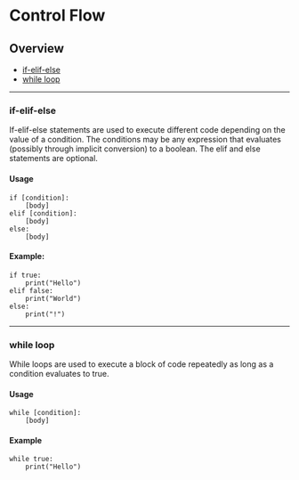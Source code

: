 # Control Flow

## Overview
 - [if-elif-else](#if-elif-else)
 - [while loop](#while-loop)

---

### if-elif-else

If-elif-else statements are used to execute different code depending on the value of a condition.
The conditions may be any expression that evaluates (possibly through implicit conversion) to a boolean.
The elif and else statements are optional.

#### Usage
```qinp
if [condition]:
	[body]
elif [condition]:
	[body]
else:
	[body]
```

#### Example:
```qinp
if true:
	print("Hello")
elif false:
	print("World")
else:
	print("!")
```

---

### while loop

While loops are used to execute a block of code repeatedly as long as a condition evaluates to true.

#### Usage
```qinp
while [condition]:
	[body]
```

#### Example
```qinp
while true:
	print("Hello")
```